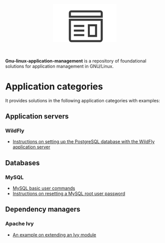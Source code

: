 <br>
<div align='center'>
	<img src='https://raw.githubusercontent.com/computefoundation/gnu-linux-application-management/images/logo.png' width='40%' alt='logo.png'>
</div>
<br><br>

**Gnu-linux-application-management** is a repository of foundational solutions for application management in GNU/Linux.

# Application categories

It provides solutions in the following application categories with examples:

## Application servers

### WildFly

* [Instructions on setting up the PostgreSQL database with the WildFly application server](application_servers/wildfly/set-up-postgresql-with-wildfly-instructions.txt)

## Databases

### MySQL

* [MySQL basic user commands](databases/mysql/mysql-basic-user-commands.txt)
* [Instructions on resetting a MySQL root user password](databases/mysql/reset-mysql-root-user-password-instructions.txt)

## Dependency managers

### Apache Ivy

* [An example on extending an Ivy module](dependency_managers/apache_ivy/extend-ivy-module-example.txt)
